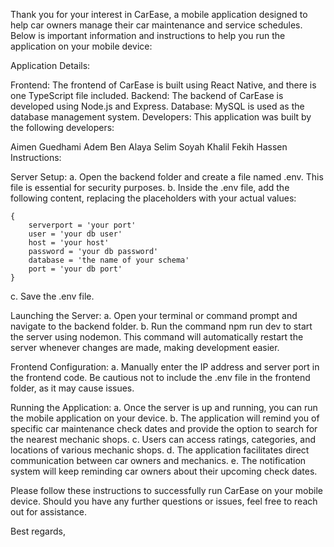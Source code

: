 Thank you for your interest in CarEase, a mobile application designed to help car owners manage their car maintenance and service schedules. Below is important information and instructions to help you run the application on your mobile device:

Application Details:

Frontend: The frontend of CarEase is built using React Native, and there is one TypeScript file included.
Backend: The backend of CarEase is developed using Node.js and Express.
Database: MySQL is used as the database management system.
Developers:
This application was built by the following developers:

Aimen Guedhami
Adem Ben Alaya
Selim Soyah
Khalil Fekih Hassen
Instructions:

Server Setup:
a. Open the backend folder and create a file named .env. This file is essential for security purposes.
b. Inside the .env file, add the following content, replacing the placeholders with your actual values:
```
{
    serverport = 'your port'
    user = 'your db user'
    host = 'your host'
    password = 'your db password'
    database = 'the name of your schema'
    port = 'your db port'
}
```
c. Save the .env file.

Launching the Server:
a. Open your terminal or command prompt and navigate to the backend folder.
b. Run the command npm run dev to start the server using nodemon. This command will automatically restart the server whenever changes are made, making development easier.

Frontend Configuration:
a. Manually enter the IP address and server port in the frontend code. Be cautious not to include the .env file in the frontend folder, as it may cause issues.

Running the Application:
a. Once the server is up and running, you can run the mobile application on your device.
b. The application will remind you of specific car maintenance check dates and provide the option to search for the nearest mechanic shops.
c. Users can access ratings, categories, and locations of various mechanic shops.
d. The application facilitates direct communication between car owners and mechanics.
e. The notification system will keep reminding car owners about their upcoming check dates.

Please follow these instructions to successfully run CarEase on your mobile device. Should you have any further questions or issues, feel free to reach out for assistance.

Best regards,
